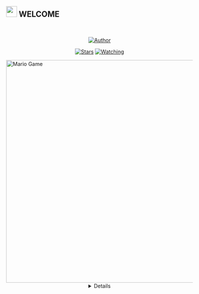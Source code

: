 ## <img src="https://github.com/TheDudeThatCode/TheDudeThatCode/blob/master/Assets/Hi.gif" width="29px"> WELCOME
<br>

<p align="center">
<a href="https://github.com/PRAZS"><img title="Author" src="https://img.shields.io/badge/AUTHOR- PRAZS-orange.svg?style=for-the-badge&logo=github"></a>
</p>
<p align="center">
<a href="https://github.com/PRAZS/Matika/stargazers/"><img title="Stars" src="https://img.shields.io/github/stars/PRAZS/Matikacolor=red&style=flat-square"></a>
<a href="https://github.com/PRAZS/Matika/watchers"><img title="Watching" src="https://img.shields.io/github/watchers/PRAZS/Matika?label=Watchers&color=blue&style=flat-square"></a>
</p>
<img src="https://github.com/TheDudeThatCode/TheDudeThatCode/blob/master/Assets/Developer.gif" alt="Mario Game" width="600" />
<div align="center">
<details>


### ALAT DAN INFO  <img src="https://github.com/TheDudeThatCode/TheDudeThatCode/blob/master/Assets/hmm.gif" width="29px">
```bash
> TUGAS MATEMATIKA :V
> APLIKASI TERMUX
> PENYIMPANAN
> KOUTA DAN INTERNET (BUAT INSTALL DOANG)
```


### COMMAND TERMUX  <img src="https://github.com/TheDudeThatCode/TheDudeThatCode/blob/master/Assets/hmm.gif" width="29px">
```bash
> apt-get update -y
> apt-get upgrade -y
> pkg install git -y
> pkg install bash -y
> pkg install python
> git clone https://github.com/PRAZS/Matika
```


## Cara Pakai  <img src="https://github.com/TheDudeThatCode/TheDudeThatCode/blob/master/Assets/hmm.gif" width="29px">
```bash
> cd Matika
> sh Matika
```

## SOSIAL MEDIA ADMIN <img src="https://github.com/TheDudeThatCode/TheDudeThatCode/blob/master/Assets/powerup.gif" width="29px">

* [`Youtube Admin`](https://youtube.com/MzPrazs)
* [`Instagram Admin`](https://instagram.com/itsme_prazs)
